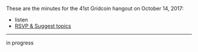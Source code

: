 These are the minutes for the 41st Gridcoin hangout on October 14, 2017:
* listen
* [RSVP & Suggest topics](https://steemit.com/gridcoin/@peppernrino/gridcoin-community-hangout-041)


***

in progress
